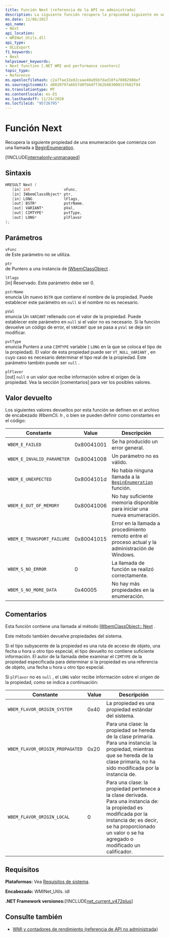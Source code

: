 ```yaml
---
title: Función Next (referencia de la API no administrada)
description: La siguiente función recupera la propiedad siguiente en una enumeración.
ms.date: 11/06/2017
api_name:
- Next
api_location:
- WMINet_Utils.dll
api_type:
- DLLExport
f1_keywords:
- Next
helpviewer_keywords:
- Next function [.NET WMI and performance counters]
topic_type:
- Reference
ms.openlocfilehash: c2a7fae32e82caae40a95bfdad10fa78082988ef
ms.sourcegitcommit: d8020797a6657d0fbbdff362b80300815f682f94
ms.translationtype: MT
ms.contentlocale: es-ES
ms.lasthandoff: 11/24/2020
ms.locfileid: "95726795"
---
```

# <a name="next-function"></a>Función Next

Recupera la siguiente propiedad de una enumeración que comienza con una llamada a [BeginEnumeration](beginenumeration.md).

[!INCLUDE[internalonly-unmanaged](../../../../includes/internalonly-unmanaged.md)]

## <a name="syntax"></a>Sintaxis

```cpp
HRESULT Next (
   [in] int               vFunc,
   [in] IWbemClassObject* ptr,
   [in] LONG              lFlags,
   [out] BSTR*            pstrName,
   [out] VARIANT*         pVal,
   [out] CIMTYPE*         pvtType,
   [out] LONG*            plFlavor
);
```

## <a name="parameters"></a>Parámetros

`vFunc`\
de Este parámetro no se utiliza.

`ptr`\
de Puntero a una instancia de [IWbemClassObject](/windows/desktop/api/wbemcli/nn-wbemcli-iwbemclassobject) .

`lFlags`\
[in] Reservado. Este parámetro debe ser 0.

`pstrName`\
enuncia Un nuevo `BSTR` que contiene el nombre de la propiedad. Puede establecer este parámetro en `null` si el nombre no es necesario.

`pVal`\
enuncia Un `VARIANT` rellenado con el valor de la propiedad. Puede establecer este parámetro en `null` si el valor no es necesario. Si la función devuelve un código de error, el `VARIANT` que se pasa a `pVal` se deja sin modificar.

`pvtType`\
enuncia Puntero a una `CIMTYPE` variable ( `LONG` en la que se coloca el tipo de la propiedad). El valor de esta propiedad puede ser `VT_NULL_VARIANT` , en cuyo caso es necesario determinar el tipo real de la propiedad. Este parámetro también puede ser `null` .

`plFlavor`\
[out] `null` o un valor que recibe información sobre el origen de la propiedad. Vea la sección [comentarios] para ver los posibles valores.

## <a name="return-value"></a>Valor devuelto

Los siguientes valores devueltos por esta función se definen en el archivo de encabezado *WbemCli. h* , o bien se pueden definir como constantes en el código:

|Constante  |Value  |Descripción  |
|---------|---------|---------|
| `WBEM_E_FAILED` | 0x80041001 | Se ha producido un error general. |
| `WBEM_E_INVALID_PARAMETER` | 0x80041008 | Un parámetro no es válido. |
| `WBEM_E_UNEXPECTED` | 0x8004101d | No había ninguna llamada a la [`BeginEnumeration`](beginenumeration.md) función. |
| `WBEM_E_OUT_OF_MEMORY` | 0x80041006 | No hay suficiente memoria disponible para iniciar una nueva enumeración. |
| `WBEM_E_TRANSPORT_FAILURE` | 0x80041015 | Error en la llamada a procedimiento remoto entre el proceso actual y la administración de Windows. |
| `WBEM_S_NO_ERROR` | 0 | La llamada de función se realizó correctamente.  |
| `WBEM_S_NO_MORE_DATA` | 0x40005 | No hay más propiedades en la enumeración. |

## <a name="remarks"></a>Comentarios

Esta función contiene una llamada al método [IWbemClassObject:: Next](/windows/desktop/api/wbemcli/nf-wbemcli-iwbemclassobject-next) .

Este método también devuelve propiedades del sistema.

Si el tipo subyacente de la propiedad es una ruta de acceso de objeto, una fecha u hora u otro tipo especial, el tipo devuelto no contiene suficiente información. El autor de la llamada debe examinar el `CIMTYPE` de la propiedad especificada para determinar si la propiedad es una referencia de objeto, una fecha u hora u otro tipo especial.

Si `plFlavor` no es `null` , el `LONG` valor recibe información sobre el origen de la propiedad, como se indica a continuación:

|Constante  |Value  |Descripción  |
|---------|---------|---------|
| `WBEM_FLAVOR_ORIGIN_SYSTEM` | 0x40 | La propiedad es una propiedad estándar del sistema. |
| `WBEM_FLAVOR_ORIGIN_PROPAGATED` | 0x20 | Para una clase: la propiedad se hereda de la clase primaria. <br> Para una instancia: la propiedad, mientras que se hereda de la clase primaria, no ha sido modificada por la instancia de.  |
| `WBEM_FLAVOR_ORIGIN_LOCAL` | 0 | Para una clase: la propiedad pertenece a la clase derivada. <br> Para una instancia de: la propiedad es modificada por la instancia de; es decir, se ha proporcionado un valor o se ha agregado o modificado un calificador. |

## <a name="requirements"></a>Requisitos

**Plataformas:** Vea [Requisitos de sistema](../../get-started/system-requirements.md).

**Encabezado:** WMINet_Utils. idl

**.NET Framework versiones:**[!INCLUDE[net_current_v472plus](../../../../includes/net-current-v472plus.md)]

## <a name="see-also"></a>Consulte también

- [WMI y contadores de rendimiento (referencia de API no administrada)](index.md)

